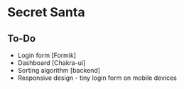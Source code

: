 # Secret Santa

## To-Do
* Login form [Formik]
* Dashboard [Chakra-ui]
* Sorting algorithm [backend]
* Responsive design - tiny login form on mobile devices
